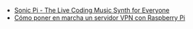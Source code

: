* [Sonic Pi - The Live Coding Music Synth for Everyone](https://sonic-pi.net/)
* [Cómo poner en marcha un servidor VPN con Raspberry Pi](https://hipertextual.com/2020/05/servidor-vpn-openvpn-raspberry-pi/amp?__twitter_impression=true)
<!--stackedit_data:
eyJoaXN0b3J5IjpbLTE4NzM5NTE1MzRdfQ==
-->